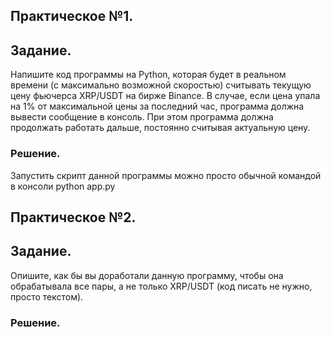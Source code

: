 ## Практическое №1. 
## Задание.
Напишите код программы на Python, которая будет в реальном времени (с максимально возможной скоростью) считывать текущую цену фьючерса XRP/USDT на бирже Binance. 
В случае, если цена упала на 1% от максимальной цены за последний час, программа должна вывести сообщение в консоль. 
При этом программа должна продолжать работать дальше, постоянно считывая актуальную цену.
### Решение.
Запустить скрипт данной программы можно просто обычной командой в консоли python app.py

## Практическое №2. 
## Задание.
Опишите, как бы вы доработали данную программу, чтобы она обрабатывала все пары, а не только XRP/USDT (код писать не нужно, просто текстом).
### Решение.
